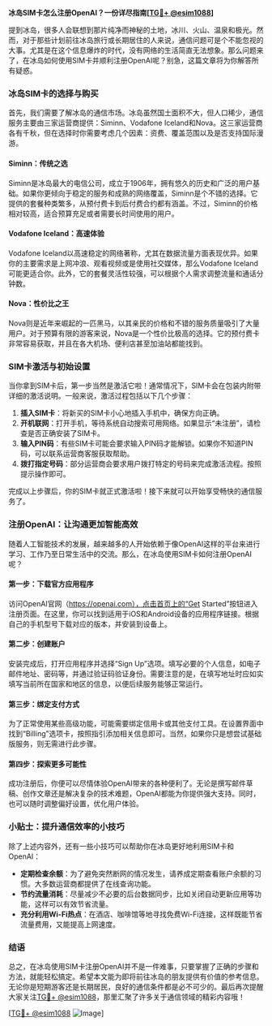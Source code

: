 **冰岛SIM卡怎么注册OpenAI？一份详尽指南[[TG💪+ @esim1088](https://t.me/s/esim1088)]**

提到冰岛，很多人会联想到那片纯净而神秘的土地，冰川、火山、温泉和极光。然而，对于那些计划前往冰岛旅行或长期居住的人来说，通信问题可是个不能忽视的大事。尤其是在这个信息爆炸的时代，没有网络的生活简直无法想象。那么问题来了，在冰岛如何使用SIM卡并顺利注册OpenAI呢？别急，这篇文章将为你解答所有疑惑。

### 冰岛SIM卡的选择与购买

首先，我们需要了解冰岛的通信市场。冰岛虽然国土面积不大，但人口稀少，通信服务主要由三家运营商提供：Siminn、Vodafone Iceland和Nova。这三家运营商各有千秋，但在选择时你需要考虑几个因素：资费、覆盖范围以及是否支持国际漫游。

#### Siminn：传统之选

Siminn是冰岛最大的电信公司，成立于1906年，拥有悠久的历史和广泛的用户基础。如果你更倾向于稳定的服务和成熟的网络覆盖，Siminn是个不错的选择。它提供的套餐种类繁多，从预付费卡到后付费合约都有涵盖。不过，Siminn的价格相对较高，适合预算充足或者需要长时间使用的用户。

#### Vodafone Iceland：高速体验

Vodafone Iceland以高速稳定的网络著称，尤其在数据流量方面表现优异。如果你的主要需求是上网冲浪、观看视频或是使用社交媒体，那么Vodafone Iceland可能更适合你。此外，它的套餐灵活性较强，可以根据个人需求调整流量和通话分钟数。

#### Nova：性价比之王

Nova则是近年来崛起的一匹黑马，以其亲民的价格和不错的服务质量吸引了大量用户。对于预算有限的游客来说，Nova是一个性价比极高的选择。它的预付费卡非常容易获取，并且在各大机场、便利店甚至加油站都能找到。

### SIM卡激活与初始设置

当你拿到SIM卡后，第一步当然是激活它啦！通常情况下，SIM卡会在包装内附带详细的激活说明。一般来说，激活过程包括以下几个步骤：

1. **插入SIM卡**：将新买的SIM卡小心地插入手机中，确保方向正确。
2. **开机联网**：打开手机，等待系统自动搜索可用网络。如果显示“未注册”，请检查是否正确安装了SIM卡。
3. **输入PIN码**：有些SIM卡可能会要求输入PIN码才能解锁。如果你不知道PIN码，可以联系运营商客服获取帮助。
4. **拨打指定号码**：部分运营商会要求用户拨打特定的号码来完成激活流程。按照提示操作即可。

完成以上步骤后，你的SIM卡就正式激活啦！接下来就可以开始享受畅快的通信服务了。

### 注册OpenAI：让沟通更加智能高效

随着人工智能技术的发展，越来越多的人开始依赖于像OpenAI这样的平台来进行学习、工作乃至日常生活中的交流。那么，在冰岛使用SIM卡如何注册OpenAI呢？

#### 第一步：下载官方应用程序

访问OpenAI官网（https://openai.com），点击首页上的“Get Started”按钮进入注册页面。在这里，你可以找到适用于iOS和Android设备的应用程序链接。根据自己的手机型号下载对应的版本，并安装到设备上。

#### 第二步：创建账户

安装完成后，打开应用程序并选择“Sign Up”选项。填写必要的个人信息，如电子邮件地址、密码等，并通过验证码验证身份。需要注意的是，在填写地址时应如实填写当前所在国家和地区的信息，以便后续服务能够正常运行。

#### 第三步：绑定支付方式

为了正常使用某些高级功能，可能需要绑定信用卡或其他支付工具。在设置界面中找到“Billing”选项卡，按照指引添加相关信息即可。当然，如果你只是想尝试基础版服务，则无需进行此步骤。

#### 第四步：探索更多可能性

成功注册后，你便可以尽情体验OpenAI带来的各种便利了。无论是撰写邮件草稿、创作文章还是解决复杂的技术难题，OpenAI都能为你提供强大支持。同时，也可以随时调整偏好设置，优化用户体验。

### 小贴士：提升通信效率的小技巧

除了上述内容外，还有一些小技巧可以帮助你在冰岛更好地利用SIM卡和OpenAI：

- **定期检查余额**：为了避免突然断网的情况发生，请养成定期查看账户余额的习惯。大多数运营商都提供了在线查询功能。
- **节约流量消耗**：尽量减少不必要的后台数据同步，比如关闭自动更新应用等功能，这样可以有效节省流量。
- **充分利用Wi-Fi热点**：在酒店、咖啡馆等地寻找免费Wi-Fi连接，这样既能节省流量费用，又能提高上网速度。

### 结语

总之，在冰岛使用SIM卡注册OpenAI并不是一件难事，只要掌握了正确的步骤和方法，就能轻松搞定。希望本文能为即将前往冰岛的朋友提供有价值的参考信息。无论你是短期游客还是长期居民，良好的通信条件都是必不可少的。最后再次提醒大家关注[TG💪+ @esim1088](https://t.me/s/esim1088)，那里汇聚了许多关于通信领域的精彩内容哦！

[[TG💪+ @esim1088](https://t.me/s/esim1088) ![Image](https://i.postimg.cc/4NQfJmqS/Snipaste-2025-05-13-00-14-12.png)]